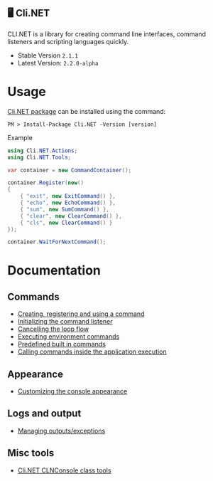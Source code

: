 
## 🖥 Cli.NET
CLI.NET is a library for creating command line interfaces, command listeners and scripting languages quickly.

- Stable Version `2.1.1`
- Latest Version: `2.2.0-alpha`

# Usage

[Cli.NET package](https://www.nuget.org/packages/Cli.NET/) can be installed using the command:

```
PM > Install-Package Cli.NET -Version [version]
```

Example
```csharp
using Cli.NET.Actions;
using Cli.NET.Tools;

var container = new CommandContainer();

container.Register(new()
{
    { "exit", new ExitCommand() },
    { "echo", new EchoCommand() },
    { "sum", new SumCommand() },
    { "clear", new ClearCommand() },
    { "cls", new ClearCommand() }
});

container.WaitForNextCommand();
```

# Documentation

## Commands
- [Creating, registering and using a command](https://github.com/EternalQuasar0206/Cli.NET/blob/main/Docs/CreatingCommand.md)
- [Initializing the command listener](https://github.com/EternalQuasar0206/Cli.NET/blob/main/Docs/InitializingCommandListener.md)
- [Cancelling the loop flow](https://github.com/EternalQuasar0206/Cli.NET/blob/main/Docs/CancellingTheLoopFlow.md)
- [Executing environment commands](https://github.com/EternalQuasar0206/Cli.NET/blob/main/Docs/CallingEnvironmentCommands.md)
- [Predefined built in commands](https://github.com/EternalQuasar0206/Cli.NET/blob/main/Docs/PredefinedBuiltInCommands.md)
- [Calling commands inside the application execution](https://github.com/EternalQuasar0206/Cli.NET/blob/main/Docs/CallingCommandsInsideApplicationExecution.md)

## Appearance
- [Customizing the console appearance](https://github.com/EternalQuasar0206/Cli.NET/blob/main/Docs/CustomizingConsoleAppearance.md)

## Logs and output
- [Managing outputs/exceptions](https://github.com/EternalQuasar0206/Cli.NET/blob/main/Docs/ManagingOutputsExceptions.md)

## Misc tools
- [Cli.NET CLNConsole class tools](https://github.com/EternalQuasar0206/Cli.NET/blob/main/Docs/CliDotNetCLNConsoleClassTools.md)
